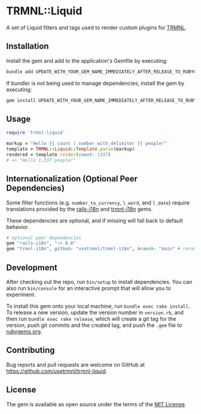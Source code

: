 # TRMNL::Liquid

A set of Liquid filters and tags used to render custom plugins for [TRMNL](https://usetrmnl.com).

## Installation

Install the gem and add to the application's Gemfile by executing:

```bash
bundle add UPDATE_WITH_YOUR_GEM_NAME_IMMEDIATELY_AFTER_RELEASE_TO_RUBYGEMS_ORG
```

If bundler is not being used to manage dependencies, install the gem by executing:

```bash
gem install UPDATE_WITH_YOUR_GEM_NAME_IMMEDIATELY_AFTER_RELEASE_TO_RUBYGEMS_ORG
```

## Usage

```ruby
require 'trmnl-liquid'

markup = "Hello {{ count | number_with_delimiter }} people!"
template = TRMNL::Liquid::Template.parse(markup)
rendered = template.render(count: 1337)
# => "Hello 1,337 people!"
```

## Internationalization (Optional Peer Dependencies)

Some filter functions (e.g. `number_to_currency`, `l_word`, and `l_date`) require translations provided by the [rails-i18n](https://rubygems.org/gems/rails-i18n) and [trmnl-i18n](https://rubygems.org/gems/trmnl-i18n) gems.

These dependencies are optional, and if missing will fall back to default behavior.

```ruby
# optional peer dependencies
gem "rails-i18n", "~> 8.0"
gem "trmnl-i18n", github: "usetrmnl/trmnl-i18n", branch: "main" # recommended for the latest changes
```

## Development

After checking out the repo, run `bin/setup` to install dependencies. You can also run `bin/console` for an interactive prompt that will allow you to experiment.

To install this gem onto your local machine, run `bundle exec rake install`. To release a new version, update the version number in `version.rb`, and then run `bundle exec rake release`, which will create a git tag for the version, push git commits and the created tag, and push the `.gem` file to [rubygems.org](https://rubygems.org).

## Contributing

Bug reports and pull requests are welcome on GitHub at https://github.com/usetrmnl/trmnl-liquid.

## License

The gem is available as open source under the terms of the [MIT License](https://opensource.org/licenses/MIT).
